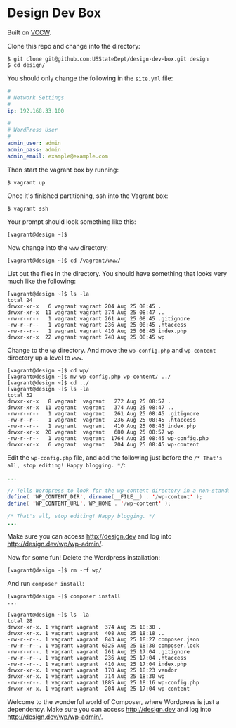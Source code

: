 # Design Dev Box

Built on [VCCW](http://vccw.cc/).

Clone this repo and change into the directory:

```
$ git clone git@github.com:USStateDept/design-dev-box.git design
$ cd design/
```

You should only change the following in the `site.yml` file:

```yml
#
# Network Settings
#
ip: 192.168.33.100

#
# WordPress User
#
admin_user: admin
admin_pass: admin
admin_email: example@example.com
```

Then start the vagrant box by running:

```
$ vagrant up
```

Once it's finished partitioning, ssh into the Vagrant box:

```
$ vagrant ssh
```

Your prompt should look something like this:

```
[vagrant@design ~]$
```

Now change into the `www` directory:

```
[vagrant@design ~]$ cd /vagrant/www/
```

List out the files in the directory. You should have something that looks very much like the following:

```
[vagrant@design ~]$ ls -la
total 24
drwxr-xr-x   6 vagrant vagrant 204 Aug 25 08:45 .
drwxr-xr-x  11 vagrant vagrant 374 Aug 25 08:47 ..
-rw-r--r--   1 vagrant vagrant 261 Aug 25 08:45 .gitignore
-rw-r--r--   1 vagrant vagrant 236 Aug 25 08:45 .htaccess
-rw-r--r--   1 vagrant vagrant 410 Aug 25 08:45 index.php
drwxr-xr-x  22 vagrant vagrant 748 Aug 25 08:45 wp
```

Change to the `wp` directory. And move the `wp-config.php` and `wp-content` directory up a level to `www`.

```
[vagrant@design ~]$ cd wp/
[vagrant@design ~]$ mv wp-config.php wp-content/ ../
[vagrant@design ~]$ cd ../
[vagrant@design ~]$ ls -la
total 32
drwxr-xr-x   8 vagrant  vagrant   272 Aug 25 08:57 .
drwxr-xr-x  11 vagrant  vagrant   374 Aug 25 08:47 ..
-rw-r--r--   1 vagrant  vagrant   261 Aug 25 08:45 .gitignore
-rw-r--r--   1 vagrant  vagrant   236 Aug 25 08:45 .htaccess
-rw-r--r--   1 vagrant  vagrant   410 Aug 25 08:45 index.php
drwxr-xr-x  20 vagrant  vagrant   680 Aug 25 08:57 wp
-rw-r--r--   1 vagrant  vagrant  1764 Aug 25 08:45 wp-config.php
drwxr-xr-x   6 vagrant  vagrant   204 Aug 25 08:45 wp-content
```

Edit the `wp-config.php` file, and add the following just before the `/* That's all, stop editing! Happy blogging. */`:

```java
...

// Tells Wordpress to look for the wp-content directory in a non-standard location
define( 'WP_CONTENT_DIR', dirname(__FILE__) . '/wp-content' );
define( 'WP_CONTENT_URL', WP_HOME . '/wp-content' );

/* That's all, stop editing! Happy blogging. */
...
```

Make sure you can access http://design.dev and log into http://design.dev/wp/wp-admin/.

Now for some fun! Delete the Wordpress installation:

```
[vagrant@design ~]$ rm -rf wp/
```

And run `composer install`:

```
[vagrant@design ~]$ composer install
...

[vagrant@design ~]$ ls -la
total 28
drwxr-xr-x. 1 vagrant vagrant  374 Aug 25 18:30 .
drwxr-xr-x. 1 vagrant vagrant  408 Aug 25 18:18 ..
-rw-r--r--. 1 vagrant vagrant  843 Aug 25 18:27 composer.json
-rw-r--r--. 1 vagrant vagrant 6325 Aug 25 18:30 composer.lock
-rw-r--r--. 1 vagrant vagrant  261 Aug 25 17:04 .gitignore
-rw-r--r--. 1 vagrant vagrant  236 Aug 25 17:04 .htaccess
-rw-r--r--. 1 vagrant vagrant  410 Aug 25 17:04 index.php
drwxr-xr-x. 1 vagrant vagrant  170 Aug 25 18:23 vendor
drwxr-xr-x. 1 vagrant vagrant  714 Aug 25 18:30 wp
-rw-r--r--. 1 vagrant vagrant 1885 Aug 25 18:16 wp-config.php
drwxr-xr-x. 1 vagrant vagrant  204 Aug 25 17:04 wp-content
```

Welcome to the wonderful world of Composer, where Wordpress is just a dependency. Make sure you can access http://design.dev and log into http://design.dev/wp/wp-admin/.
